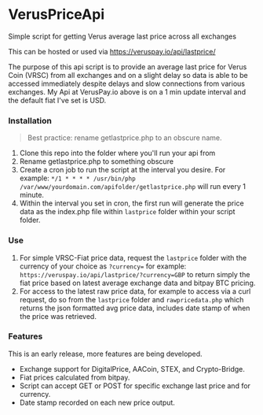 # VerusPriceApi
Simple script for getting Verus average last price across all exchanges

This can be hosted or used via https://veruspay.io/api/lastprice/

The purpose of this api script is to provide an average last price for Verus Coin (VRSC) from all exchanges and on a slight delay so data is able to be accessed immediately despite delays and slow connections from various exchanges.  My Api at VerusPay.io above is on a 1 min update interval and the default fiat I've set is USD.

### Installation

> Best practice: rename getlastprice.php to an obscure name.

1. Clone this repo into the folder where you'll run your api from
2. Rename getlastprice.php to something obscure
3. Create a cron job to run the script at the interval you desire. For example: `*/1 * * * * /usr/bin/php /var/www/yourdomain.com/apifolder/getlastprice.php` will run every 1 minute.
4. Within the interval you set in cron, the first run will generate the price data as the index.php file within `lastprice` folder within your script folder.

### Use

1. For simple VRSC-Fiat price data, request the `lastprice` folder with the currency of your choice as `?currency=` for example: `https://veruspay.io/api/lastprice/?currency=GBP` to return simply the fiat price based on latest average exchange data and bitpay BTC pricing.
2. For access to the latest raw price data, for example to access via a curl request, do so from the `lastprice` folder and `rawpricedata.php` which returns the json formatted avg price data, includes date stamp of when the price was retrieved. 

### Features

This is an early release, more features are being developed. 

- Exchange support for DigitalPrice, AACoin, STEX, and Crypto-Bridge. 
- Fiat prices calculated from bitpay.  
- Script can accept GET or POST for specific exchange last price and for currency.
- Date stamp recorded on each new price output.
